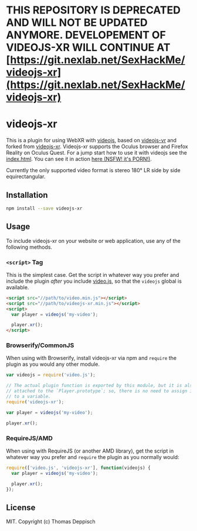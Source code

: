 # THIS REPOSITORY IS DEPRECATED AND WILL NOT BE UPDATED ANYMORE. DEVELOPEMENT OF VIDEOJS-XR WILL CONTINUE AT [https://git.nexlab.net/SexHackMe/videojs-xr](https://git.nexlab.net/SexHackMe/videojs-xr) 

# videojs-xr

This is a plugin for using WebXR with [videojs](https://github.com/videojs), based on [videojs-vr](https://github.com/videojs/videojs-vr) and forked from [videojs-xr](https://github.com/thomasdeppisch/videojs-xr). Videojs-xr supports the Oculus browser and Firefox Reality on Oculus Quest. For a jump start how to use it with videojs see the [index.html](https://github.com/thomasdeppisch/videojs-xr/blob/master/index.html).
You can see it in action [here (NSFW! it's PORN!)](https://www.sexhack.me/v/vr180-3d-blowcum/). 

Currently the only supported video format is stereo 180° LR side by side equirectangular.

## Installation

```sh
npm install --save videojs-xr
```

## Usage

To include videojs-xr on your website or web application, use any of the following methods.

### `<script>` Tag

This is the simplest case. Get the script in whatever way you prefer and include the plugin _after_ you include [video.js][videojs], so that the `videojs` global is available.

```html
<script src="//path/to/video.min.js"></script>
<script src="//path/to/videojs-xr.min.js"></script>
<script>
  var player = videojs('my-video');

  player.xr();
</script>
```

### Browserify/CommonJS

When using with Browserify, install videojs-xr via npm and `require` the plugin as you would any other module.

```js
var videojs = require('video.js');

// The actual plugin function is exported by this module, but it is also
// attached to the `Player.prototype`; so, there is no need to assign it
// to a variable.
require('videojs-xr');

var player = videojs('my-video');

player.xr();
```

### RequireJS/AMD

When using with RequireJS (or another AMD library), get the script in whatever way you prefer and `require` the plugin as you normally would:

```js
require(['video.js', 'videojs-xr'], function(videojs) {
  var player = videojs('my-video');

  player.xr();
});
```

## License

MIT. Copyright (c) Thomas Deppisch


[videojs]: http://videojs.com/
